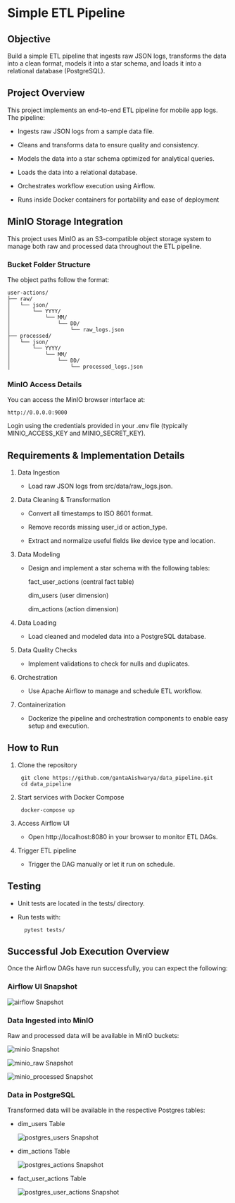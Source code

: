 # Simple ETL Pipeline

## Objective
Build a simple ETL pipeline that ingests raw JSON logs, transforms the data into a clean format, models it into a star schema, and loads it into a relational database (PostgreSQL).


## Project Overview
This project implements an end-to-end ETL pipeline for mobile app logs. The pipeline:

- Ingests raw JSON logs from a sample data file.

- Cleans and transforms data to ensure quality and consistency.

- Models the data into a star schema optimized for analytical queries.

- Loads the data into a relational database.

- Orchestrates workflow execution using Airflow.

- Runs inside Docker containers for portability and ease of deployment

## MinIO Storage Integration

This project uses MinIO as an S3-compatible object storage system to manage both raw and processed data throughout the ETL pipeline.


### Bucket Folder Structure
The object paths follow the format:

    user-actions/
    ├── raw/
    │   └── json/
    │       └── YYYY/
    │           └── MM/
    │               └── DD/
    │                   └── raw_logs.json
    ├── processed/
    │   └── json/
    │       └── YYYY/
    │           └── MM/
    │               └── DD/
    │                   └── processed_logs.json


### MinIO Access Details
You can access the MinIO browser interface at:

    http://0.0.0.0:9000

Login using the credentials provided in your .env file (typically MINIO_ACCESS_KEY and MINIO_SECRET_KEY).


## Requirements & Implementation Details

1) Data Ingestion

    - Load raw JSON logs from src/data/raw_logs.json.

2) Data Cleaning & Transformation

    - Convert all timestamps to ISO 8601 format.

    - Remove records missing user_id or action_type.

    - Extract and normalize useful fields like device type and location.

3) Data Modeling

    - Design and implement a star schema with the following tables:

        fact_user_actions (central fact table)

        dim_users (user dimension)

        dim_actions (action dimension)

4) Data Loading

    - Load cleaned and modeled data into a PostgreSQL database.

5) Data Quality Checks

    - Implement validations to check for nulls and duplicates.

6) Orchestration

    - Use Apache Airflow to manage and schedule ETL workflow.

7) Containerization

    - Dockerize the pipeline and orchestration components to enable easy setup and execution.


## How to Run

1) Clone the repository

        git clone https://github.com/gantaAishwarya/data_pipeline.git
        cd data_pipeline

2) Start services with Docker Compose

        docker-compose up

3) Access Airflow UI

    - Open http://localhost:8080 in your browser to monitor ETL DAGs.

4) Trigger ETL pipeline

    - Trigger the DAG manually or let it run on schedule.


## Testing

- Unit tests are located in the tests/ directory.
- Run tests with:

        pytest tests/


## Successful Job Execution Overview

Once the Airflow DAGs have run successfully, you can expect the following:

### Airflow UI Snapshot

![airflow Snapshot](images/airflow_screen.png)

### Data Ingested into MinIO

Raw and processed data will be available in MinIO buckets:

![minio Snapshot](images/minio_data_ingesion.png)

![minio_raw Snapshot](images/minio_raw_data.png)

![minio_processed Snapshot](images/minio_processed_data.png)


### Data in PostgreSQL

Transformed data will be available in the respective Postgres tables:

- dim_users Table

    ![postgres_users Snapshot](images/postgres_dim_users.png)

- dim_actions Table

    ![postgres_actions Snapshot](images/postgres_dim_actions.png)

- fact_user_actions Table

    ![postgres_user_actions Snapshot](images/postgres_user_actions.png)


